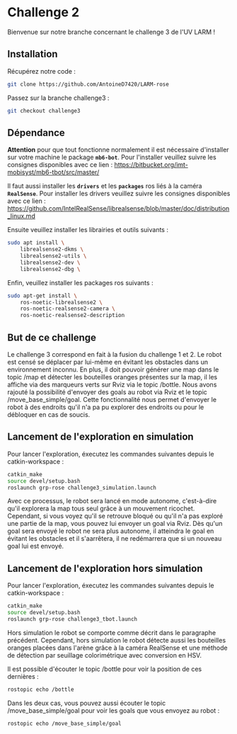 # Challenge 2

Bienvenue sur notre branche concernant le challenge 3 de l'UV LARM !

## Installation

Récupérez notre code :
``` bash
git clone https://github.com/AntoineD7420/LARM-rose
```

Passez sur la branche challenge3 :
``` bash
git checkout challenge3
```

## Dépendance

**Attention** pour que tout fonctionne normalement il est nécessaire d'installer sur votre machine le package **`mb6-bot`**. Pour l'installer veuillez suivre les consignes disponibles avec ce lien :
https://bitbucket.org/imt-mobisyst/mb6-tbot/src/master/

Il faut aussi installer les **`drivers`** et les **`packages`** ros liés à la caméra **`RealSense`**.
Pour installer les drivers veuillez suivre les consignes disponibles avec ce lien :
https://github.com/IntelRealSense/librealsense/blob/master/doc/distribution_linux.md

Ensuite veuillez installer les librairies et outils suivants :
``` bash
sudo apt install \
    librealsense2-dkms \
    librealsense2-utils \
    librealsense2-dev \
    librealsense2-dbg \
```
Enfin, veuillez installer les packages ros suivants :
``` bash
sudo apt-get install \
    ros-noetic-librealsense2 \
    ros-noetic-realsense2-camera \
    ros-noetic-realsense2-description
```

## But de ce challenge

Le challenge 3 correspond en fait à la fusion du challenge 1 et 2. Le robot est censé se déplacer par lui-même en évitant les obstacles dans un environnement inconnu. En plus, il doit pouvoir générer une map dans le topic /map et détecter les bouteilles oranges présentes sur la map, il les affiche via des marqueurs verts sur Rviz via le topic /bottle. Nous avons rajouté la possibilité d'envoyer des goals au robot via Rviz et le topic /move_base_simple/goal. Cette fonctionnalité nous permet d'envoyer le robot à des endroits qu'il n'a pa pu explorer des endroits ou pour le débloquer en cas de soucis.

## Lancement de l'exploration en simulation

Pour lancer l'exploration, éxecutez les commandes suivantes depuis le catkin-workspace :
``` bash
catkin_make
source devel/setup.bash
roslaunch grp-rose challenge3_simulation.launch
```

Avec ce processus, le robot sera lancé en mode autonome, c'est-à-dire qu'il explorera la map tous seul grâce à un mouvement ricochet. Cependant, si vous voyez qu'il se retrouve bloqué ou qu'il n'a pas exploré une partie de la map, vous pouvez lui envoyer un goal via Rviz. Dès qu'un goal sera envoyé le robot ne sera plus autonome, il atteindra le goal en évitant les obstacles et il s'aarrêtera, il ne redémarrera que si un nouveau goal lui est envoyé.

## Lancement de l'exploration hors simulation

Pour lancer l'exploration, éxecutez les commandes suivantes depuis le catkin-workspace :
``` bash
catkin_make
source devel/setup.bash
roslaunch grp-rose challenge3_tbot.launch
```

Hors simulation le robot se comporte comme décrit dans le paragraphe précédent. Cependant, hors simulation le robot détecte aussi les bouteilles oranges placées dans l'arène grâce à la caméra RealSense et une méthode de détection par seuillage colorimétrique avec conversion en HSV.

Il est possible d'écouter le topic /bottle pour voir la position de ces dernières :
``` bash
rostopic echo /bottle
```

Dans les deux cas, vous pouvez aussi écouter le topic /move_base_simple/goal pour voir les goals que vous envoyez au robot :
``` bash
rostopic echo /move_base_simple/goal
```